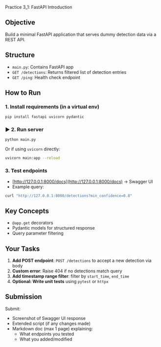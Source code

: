 Practice 3_1: FastAPI Introduction

##  Objective
Build a minimal FastAPI application that serves dummy detection data via a REST API.

##  Structure
- `main.py`: Contains FastAPI app
- `GET /detections`: Returns filtered list of detection entries
- `GET /ping`: Health check endpoint

##  How to Run

###  1. Install requirements (in a virtual env)
```bash
pip install fastapi uvicorn pydantic
```

### ▶ 2. Run server
```bash
python main.py
```
Or if using `uvicorn` directly:
```bash
uvicorn main:app --reload
```

###  3. Test endpoints
- [http://127.0.0.1:8000/docs](http://127.0.0.1:8000/docs) → Swagger UI
- Example query:
```bash
curl "http://127.0.0.1:8000/detections?min_confidence=0.8"
```

## Key Concepts
- `@app.get` decorators
- Pydantic models for structured response
- Query parameter filtering

## Your Tasks 
1. **Add POST endpoint**: `POST /detections` to accept a new detection via body
2. **Custom error**: Raise 404 if no detections match query
3. **Add timestamp range filter**: filter by `start_time`, `end_time`
4. **Optional: Write unit tests** using `pytest` or `httpx`

## Submission
Submit:
- Screenshot of Swagger UI response
- Extended script (if any changes made)
- Markdown doc (max 1 page) explaining:
  - What endpoints you tested
  - What you added/modified
